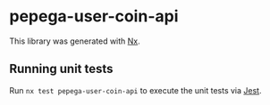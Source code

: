 # pepega-user-coin-api

This library was generated with [Nx](https://nx.dev).

## Running unit tests

Run `nx test pepega-user-coin-api` to execute the unit tests via [Jest](https://jestjs.io).
